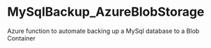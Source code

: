 # MySqlBackup_AzureBlobStorage
Azure function to automate backing up a MySql database to a Blob Container
